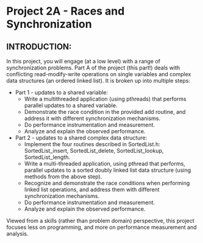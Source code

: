 # Project 2A - Races and Synchronization
## INTRODUCTION:
In this project, you will engage (at a low level) with a range of synchronization problems. Part A of the project (this part!) deals with conflicting read-modify-write operations on single variables and complex data structures (an ordered linked list). It is broken up into multiple steps:

* Part 1 - updates to a shared variable:
	* Write a multithreaded application (using pthreads) that performs parallel updates to a shared variable.
	* Demonstrate the race condition in the provided add routine, and address it with different synchronization mechanisms.
	* Do performance instrumentation and measurement.
	* Analyze and explain the observed performance.
* Part 2 - updates to a shared complex data structure:
	* Implement the four routines described in SortedList.h: SortedList_insert, SortedList_delete, SortedList_lookup, SortedList_length.
	* Write a multi-threaded application, using pthread that performs, parallel updates to a sorted doubly linked list data structure (using methods from the above step).
	* Recognize and demonstrate the race conditions when performing linked list operations, and address them with different synchronization mechanisms.
	* Do performance instrumentation and measurement.
	* Analyze and explain the observed performance.

Viewed from a skills (rather than problem domain) perspective, this project focuses less on programming, and more on performance measurement and analysis.